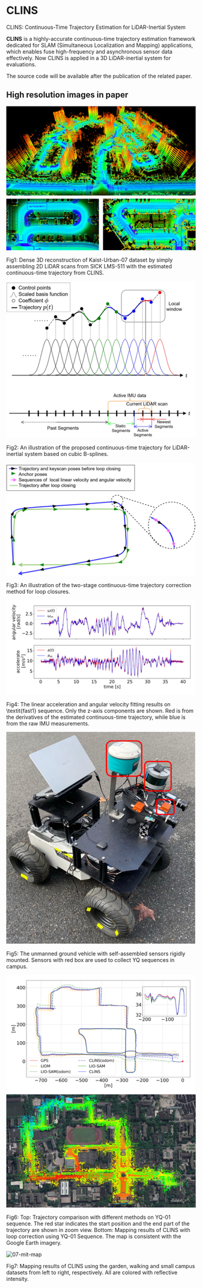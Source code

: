 # CLINS

CLINS: Continuous-Time Trajectory Estimation for LiDAR-Inertial System

**CLINS** is a highly-accurate continuous-time trajectory estimation framework dedicated for SLAM (Simultaneous Localization and Mapping) applications, which enables fuse high-frequency and asynchronous sensor data effectively.  Now CLINS is applied in a 3D LiDAR-inertial system for evaluations.

The source code will be available after the publication of the related paper.

## High resolution images in paper

![01-kaist-urban-07-map](./figure/01-kaist-urban-07-map.png)

Fig1: Dense 3D reconstruction of Kaist-Urban-07 dataset by simply assembling 2D LiDAR scans from SICK LMS-511 with the estimated continuous-time trajectory from CLINS.



![02-traj-representation](./figure/02-traj-representation.png)

Fig2: An illustration of the proposed continuous-time trajectory for LiDAR-inertial system based on cubic B-splines.


![03-loop-closure](./figure/03-loop-closure.png)

Fig3: An illustration of the two-stage continuous-time trajectory correction method for loop closures.

![04-fast1-imu-z](./figure/04-fast1-imu-z.png)

Fig4: The linear acceleration and angular velocity fitting results on \textit{fast1} sequence. Only the z-axis components are shown. Red is from the derivatives of the estimated continuous-time trajectory, while blue is from the raw IMU measurements.

![05-car](./figure/05-car.png)

Fig5: The unmanned ground vehicle with self-assembled sensors rigidly mounted. Sensors with red box are used to collect YQ sequences in campus.

![06-traj-yq-01](./figure/06-traj-yq-01.png)
![06-map-yq-01](./figure/06-map-yq-01.png)

Fig6: Top: Trajectory comparison with different methods on YQ-01 sequence. The red star indicates the start position and the end part of the trajectory are shown in zoom view. Bottom: Mapping results of CLINS with loop correction using YQ-01 Sequence. The map is consistent with the Google Earth imagery.

![07-mit-map](./figure/07-mit-map.png)

Fig7: Mapping results of CLINS using the garden, walking and small campus datasets from left to right, respectively. All are colored with reflective intensity.




